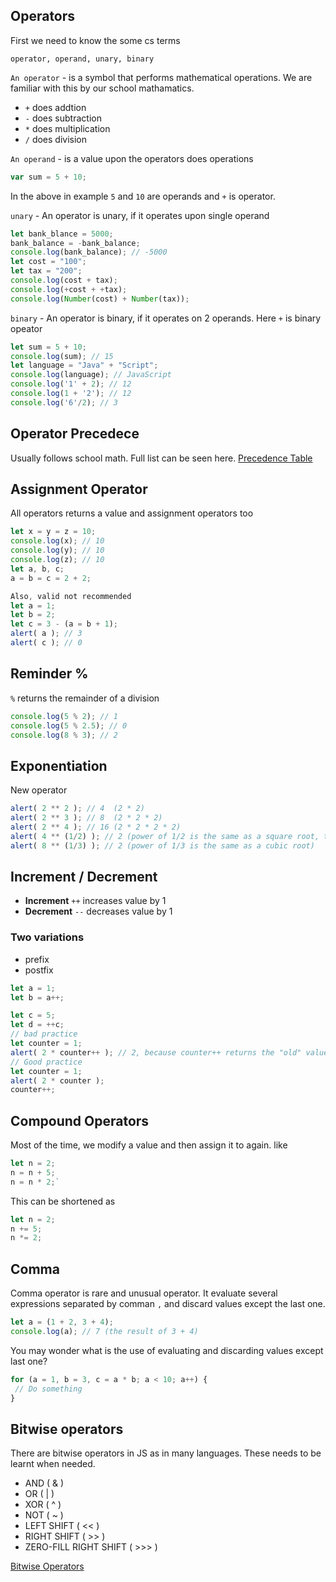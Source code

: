 ## Operators
First we need to know the some cs terms

`operator, operand, unary, binary`

`An operator` - is a symbol that performs mathematical operations. We are familiar with this by our school mathamatics.

* `+` does addtion
* `-` does subtraction
* `*` does multiplication
* `/` does division

`An operand` - is a value upon the operators does operations
```js
var sum = 5 + 10;
```
In the above in example `5` and `10` are operands and `+` is operator.

`unary` - An operator is unary, if it operates upon single operand
```js
let bank_blance = 5000;
bank_balance = -bank_balance;
console.log(bank_balance); // -5000
let cost = "100";
let tax = "200";
console.log(cost + tax);
console.log(+cost + +tax);
console.log(Number(cost) + Number(tax));
```
`binary` - An operator is binary, if it operates on 2 operands. Here `+` is binary opeator
```js
let sum = 5 + 10;
console.log(sum); // 15
let language = "Java" + "Script";
console.log(language); // JavaScript
console.log('1' + 2); // 12
console.log(1 + '2'); // 12
console.log('6'/2); // 3
```

## Operator Precedece
Usually follows school math. Full list can be seen here.
[Precedence Table](https://developer.mozilla.org/en/JavaScript/Reference/operators/operator_precedence)

## Assignment Operator
All operators returns a value and assignment operators too
```js
let x = y = z = 10;
console.log(x); // 10
console.log(y); // 10
console.log(z); // 10
let a, b, c;
a = b = c = 2 + 2;

Also, valid not recommended
let a = 1;
let b = 2;
let c = 3 - (a = b + 1);
alert( a ); // 3
alert( c ); // 0
```

## Reminder %
`%` returns the remainder of a division
```js
console.log(5 % 2); // 1
console.log(5 % 2.5); // 0
console.log(8 % 3); // 2
```

## Exponentiation
New operator
```js
alert( 2 ** 2 ); // 4  (2 * 2)
alert( 2 ** 3 ); // 8  (2 * 2 * 2)
alert( 2 ** 4 ); // 16 (2 * 2 * 2 * 2)
alert( 4 ** (1/2) ); // 2 (power of 1/2 is the same as a square root, that's maths)
alert( 8 ** (1/3) ); // 2 (power of 1/3 is the same as a cubic root)
```

## Increment  / Decrement
* **Increment** `++` increases value by 1
* **Decrement** `--` decreases value by 1

### Two variations
* prefix
* postfix
```js
let a = 1;
let b = a++;

let c = 5;
let d = ++c;
// bad practice
let counter = 1;
alert( 2 * counter++ ); // 2, because counter++ returns the "old" value
// Good practice
let counter = 1;
alert( 2 * counter );
counter++;
```

## Compound Operators
Most of the time, we modify a value and then assign it to again. like
```js
let n = 2;
n = n + 5;
n = n * 2;`
```

This can be shortened as
```js
let n = 2;
n += 5;
n *= 2;
```
## Comma
Comma operator is rare and unusual operator. It evaluate several expressions separated by comman `,` and discard values except the last one.
```js
let a = (1 + 2, 3 + 4);
console.log(a); // 7 (the result of 3 + 4)
```
You may wonder what is the use of evaluating and discarding values except last one?
```js
for (a = 1, b = 3, c = a * b; a < 10; a++) {
 // Do something
}
```

## Bitwise operators
There are bitwise operators in JS as in many languages. These needs to be learnt when needed. 
* AND ( & )
* OR ( | )
* XOR ( ^ )
* NOT ( ~ )
* LEFT SHIFT ( << )
* RIGHT SHIFT ( >> )
* ZERO-FILL RIGHT SHIFT ( >>> )

[Bitwise Operators](https://developer.mozilla.org/en/docs/Web/JavaScript/Reference/Operators/Bitwise_Operators)